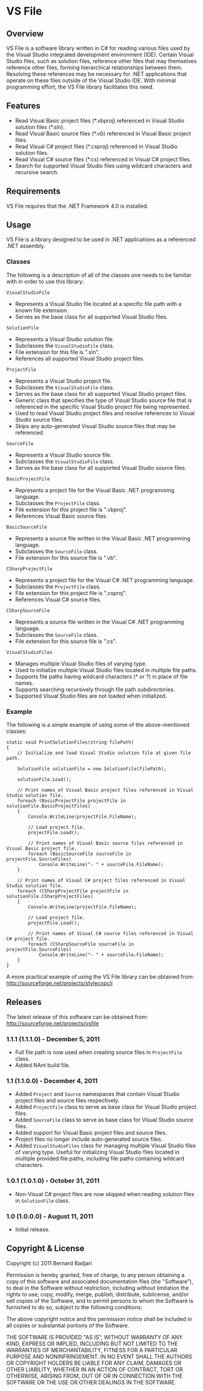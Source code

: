 ﻿VS File
=======

Overview
--------

VS File is a software library written in C# for reading various files used by the Visual Studio integrated development environment (IDE). Certain Visual Studio files, such as solution files, reference other files that may themselves reference other files, forming hierarchical relationships between them. Resolving these references may be necessary for .NET applications that operate on these files outside of the Visual Studio IDE. With minimal programming effort, the VS File library facilitates this need.

Features
--------

- Read Visual Basic project files (\*.vbproj) referenced in Visual Studio solution files (\*.sln).
- Read Visual Basic source files (\*.vb) referenced in Visual Basic project files.
- Read Visual C# project files (\*.csproj) referenced in Visual Studio solution files.
- Read Visual C# source files (\*.cs) referenced in Visual C# project files.
- Search for supported Visual Studio files using wildcard characters and recursive search.

Requirements
------------

VS File requires that the .NET Framework 4.0 is installed.

Usage
-----

VS File is a library designed to be used in .NET applications as a referenced .NET assembly.

### Classes ###

The following is a description of all of the classes one needs to be familiar with in order to use this library:

`VisualStudioFile`

- Represents a Visual Studio file located at a specific file path with a known file extension.
- Serves as the base class for all supported Visual Studio files.

`SolutionFile`

- Represents a Visual Studio solution file.
- Subclasses the `VisualStudioFile` class.
- File extension for this file is ".sln".
- References all supported Visual Studio project files.

`ProjectFile`

- Represents a Visual Studio project file.
- Subclasses the `VisualStudioFile` class.
- Serves as the base class for all supported Visual Studio project files.
- Generic class that specifies the type of Visual Studio source file that is referenced in the specific Visual Studio project file being represented.
- Used to read Visual Studio project files and resolve references to Visual Studio source files.
- Skips any auto-generated Visual Studio source files that may be referenced.

`SourceFile`

- Represents a Visual Studio source file.
- Subclasses the `VisualStudioFile` class.
- Serves as the base class for all supported Visual Studio source files.

`BasicProjectFile`

- Represents a project file for the Visual Basic .NET programming language.
- Subclasses the `ProjectFile` class.
- File extension for this project file is ".vbproj".
- References Visual Basic source files.

`BasicSourceFile`

- Represents a source file written in the Visual Basic .NET programming language.
- Subclasses the `SourceFile` class.
- File extension for this source file is ".vb".

`CSharpProjectFile`

- Represents a project file for the Visual C# .NET programming language.
- Subclasses the `ProjectFile` class.
- File extension for this project file is ".csproj".
- References Visual C# source files.

`CSharpSourceFile`

- Represents a source file written in the Visual C# .NET programming language.
- Subclasses the `SourceFile` class.
- File extension for this source file is ".cs".

`VisualStudioFiles`

- Manages multiple Visual Studio files of varying type.
- Used to initialize multiple Visual Studio files located in multiple file paths.
- Supports file paths having wildcard characters (* or ?) in place of file names.
- Supports searching recursively through file path subdirectories.
- Supported Visual Studio files are not loaded when initialized.

### Example ###

The following is a simple example of using some of the above-mentioned classes:

    static void PrintSolutionFiles(string filePath)
    {
        // Initialize and load Visual Studio solution file at given file path.

        SolutionFile solutionFile = new SolutionFile(filePath);

        solutionFile.Load();

        // Print names of Visual Basic project files referenced in Visual Studio solution file.
        foreach (BasicProjectFile projectFile in solutionFile.BasicProjectFiles)
        {
            Console.WriteLine(projectFile.FileName);

            // Load project file.
            projectFile.Load();

            // Print names of Visual Basic source files referenced in Visual Basic project file.
            foreach (BasicSourceFile sourceFile in projectFile.SourceFiles)
                Console.WriteLine("- " + sourceFile.FileName);
        }

        // Print names of Visual C# project files referenced in Visual Studio solution file.
        foreach (CSharpProjectFile projectFile in solutionFile.CSharpProjectFiles)
        {
            Console.WriteLine(projectFile.FileName);

            // Load project file.
            projectFile.Load();

            // Print names of Visual C# source files referenced in Visual C# project file.
            foreach (CSharpSourceFile sourceFile in projectFile.SourceFiles)
                Console.WriteLine("- " + sourceFile.FileName);
        }
    }

A more practical example of using the VS File library can be obtained from: <http://sourceforge.net/projects/stylecopcli>

Releases
--------

The latest release of this software can be obtained from: <http://sourceforge.net/projects/vsfile>

### 1.1.1 (1.1.1.0) - December 5, 2011 ###

- Full file path is now used when creating source files in `ProjectFile` class.
- Added NAnt build file.

### 1.1 (1.1.0.0) - December 4, 2011 ###

- Added `Project` and `Source` namespaces that contain Visual Studio project files and source files respectively.
- Added `ProjectFile` class to serve as base class for Visual Studio project files.
- Added `SourceFile` class to serve as base class for Visual Studio source files.
- Added support for Visual Basic project files and source files.
- Project files no longer include auto-generated source files.
- Added `VisualStudioFiles` class for managing multiple Visual Studio files of varying type. Useful for initializing Visual Studio files located in multiple provided file paths, including file paths containing wildcard characters.

### 1.0.1 (1.0.1.0) - October 31, 2011 ###

- Non-Visual C# project files are now skipped when reading solution files in `SolutionFile` class.

### 1.0 (1.0.0.0) - August 11, 2011 ###

- Initial release.

Copyright & License
-------------------

Copyright (c) 2011 Bernard Badjari

Permission is hereby granted, free of charge, to any person obtaining a copy of this software and associated documentation files (the "Software"), to deal in the Software without restriction, including without limitation the rights to use, copy, modify, merge, publish, distribute, sublicense, and/or sell copies of the Software, and to permit persons to whom the Software is furnished to do so, subject to the following conditions:

The above copyright notice and this permission notice shall be included in all copies or substantial portions of the Software.

THE SOFTWARE IS PROVIDED "AS IS", WITHOUT WARRANTY OF ANY KIND, EXPRESS OR IMPLIED, INCLUDING BUT NOT LIMITED TO THE WARRANTIES OF MERCHANTABILITY, FITNESS FOR A PARTICULAR PURPOSE AND NONINFRINGEMENT. IN NO EVENT SHALL THE AUTHORS OR COPYRIGHT HOLDERS BE LIABLE FOR ANY CLAIM, DAMAGES OR OTHER LIABILITY, WHETHER IN AN ACTION OF CONTRACT, TORT OR OTHERWISE, ARISING FROM, OUT OF OR IN CONNECTION WITH THE SOFTWARE OR THE USE OR OTHER DEALINGS IN THE SOFTWARE.

